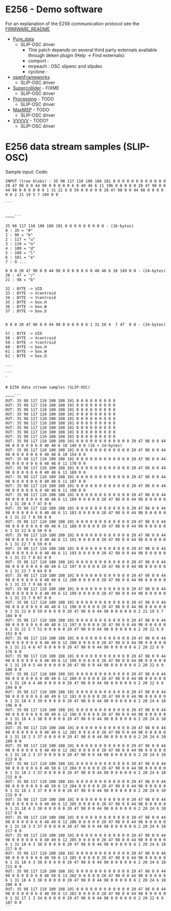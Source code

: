 # E256 - Demo software

For an explanation of the E256 communication protocol see the [FIRMWARE_README](../Firmware/README.md "FIRMWARE_README")

- [Pure_data](http://puredata.info/downloads "puredata.info")
  - SLIP-OSC driver
    - This patch depends on several third party externals available through deken plugin (Help -> Find externals):
	- comport : 
	- mrpeach : OSC slipenc and slipdec
	- cyclone : 
- [openFrameworks](https://openframeworks.cc/ "openFrameworks.cc")
  - SLIP-OSC driver
- [Supercollider](https://supercollider.github.io/ "Supercollider.io") - FIXME
  - SLIP-OSC driver
- [Processing](https://processing.org/ "Processing.org") - TODO
  - SLIP-OSC driver
- [MaxMSP](https://cycling74.com/ "cycling74.com") - TODO
  - SLIP-OSC driver
- [VVVVV](https://vvvv.org/downloads "vvvv.org") - TODO?
  - SLIP-OSC driver
 

# E256 data stream samples (SLIP-OSC)

Sample input:
Code:
~~~~```
INPUT (tree blobs) : 35 98 117 110 100 108 101 0 0 0 0 0 0 0 0 0 0 0 0 20 47 98 0 0 44 98 0 0 0 0 0 6 0 40 48 6 11 196 0 0 0 0 0 20 47 98 0 0 44 98 0 0 0 0 0 6 1 31 22 6 8 59 0 0 0 0 0 20 47 98 0 0 44 98 0 0 0 0 0 6 2 21 19 5 7 104 0 0

```


~~~~```

35 98 117 110 100 108 101 0 0 0 0 0 0 0 0 0 - (16-bytes)
0 : 35 = "#"
1 : 98 = "b"
2 : 117 = "u"
3 : 110 = "n"
4 : 100 = "d"
5 : 108 = "l"
6 : 101 = "e"
7 : O ...

0 0 0 20 47 98 0 0 44 98 0 0 0 0 0 6 0 40 48 6 10 149 0 0 - (24-bytes)
20 : 47 = "/"
21 : 98 = "b"

32 : BYTE -> UID
33 : BYTE -> Xcentroid
34 : BYTE -> Ycentroid
35 : BYTE -> box.H
36 : BYTE -> box.W
37 : BYTE -> box.D


0 0 0 20 47 98 0 0 44 98 0 0 0 0 0 6 1 31 20 4  7 47  0 0 - (24-bytes)

57 : BYTE -> UID
58 : BYTE -> Xcentroid
59 : BYTE -> Ycentroid
60 : BYTE -> box.H
61 : BYTE -> box.W
62 : BYTE -> box.D

...

```
`

# E256 data stream samples (SLIP-OSC)

~~~~```
OUT: 35 98 117 110 100 108 101 0 0 0 0 0 0 0 0 0
OUT: 35 98 117 110 100 108 101 0 0 0 0 0 0 0 0 0
OUT: 35 98 117 110 100 108 101 0 0 0 0 0 0 0 0 0
OUT: 35 98 117 110 100 108 101 0 0 0 0 0 0 0 0 0
OUT: 35 98 117 110 100 108 101 0 0 0 0 0 0 0 0 0
OUT: 35 98 117 110 100 108 101 0 0 0 0 0 0 0 0 0
OUT: 35 98 117 110 100 108 101 0 0 0 0 0 0 0 0 0
OUT: 35 98 117 110 100 108 101 0 0 0 0 0 0 0 0 0
OUT: 35 98 117 110 100 108 101 0 0 0 0 0 0 0 0 0
OUT: 35 98 117 110 100 108 101 0 0 0 0 0 0 0 0 0 0 0 0 20 47 98 0 0 44 98 0 0 0 0 0 6 0 40 48 6 10 149 0 0 (16 + 24-bytes)
OUT: 35 98 117 110 100 108 101 0 0 0 0 0 0 0 0 0 0 0 0 20 47 98 0 0 44 98 0 0 0 0 0 6 0 40 48 6 10 154 0 0
OUT: 35 98 117 110 100 108 101 0 0 0 0 0 0 0 0 0 0 0 0 20 47 98 0 0 44 98 0 0 0 0 0 6 0 40 48 6 11 178 0 0
OUT: 35 98 117 110 100 108 101 0 0 0 0 0 0 0 0 0 0 0 0 20 47 98 0 0 44 98 0 0 0 0 0 6 0 40 48 6 11 189 0 0
OUT: 35 98 117 110 100 108 101 0 0 0 0 0 0 0 0 0 0 0 0 20 47 98 0 0 44 98 0 0 0 0 0 6 0 40 48 6 11 187 0 0
OUT: 35 98 117 110 100 108 101 0 0 0 0 0 0 0 0 0 0 0 0 20 47 98 0 0 44 98 0 0 0 0 0 6 0 40 48 6 11 190 0 0
OUT: 35 98 117 110 100 108 101 0 0 0 0 0 0 0 0 0 0 0 0 20 47 98 0 0 44 98 0 0 0 0 0 6 0 40 48 6 11 189 0 0 0 0 0 20 47 98 0 0 44 98 0 0 0 0 0 6 1 31 20 4 7 47 0 0
OUT: 35 98 117 110 100 108 101 0 0 0 0 0 0 0 0 0 0 0 0 20 47 98 0 0 44 98 0 0 0 0 0 6 0 40 48 6 11 183 0 0 0 0 0 20 47 98 0 0 44 98 0 0 0 0 0 6 1 31 22 7 8 58 0 0
OUT: 35 98 117 110 100 108 101 0 0 0 0 0 0 0 0 0 0 0 0 20 47 98 0 0 44 98 0 0 0 0 0 6 0 40 48 6 11 188 0 0 0 0 0 20 47 98 0 0 44 98 0 0 0 0 0 6 1 31 22 6 8 58 0 0
OUT: 35 98 117 110 100 108 101 0 0 0 0 0 0 0 0 0 0 0 0 20 47 98 0 0 44 98 0 0 0 0 0 6 0 40 48 6 11 191 0 0 0 0 0 20 47 98 0 0 44 98 0 0 0 0 0 6 1 31 22 7 8 59 0 0
OUT: 35 98 117 110 100 108 101 0 0 0 0 0 0 0 0 0 0 0 0 20 47 98 0 0 44 98 0 0 0 0 0 6 0 40 48 6 11 193 0 0 0 0 0 20 47 98 0 0 44 98 0 0 0 0 0 6 1 31 22 7 8 61 0 0
OUT: 35 98 117 110 100 108 101 0 0 0 0 0 0 0 0 0 0 0 0 20 47 98 0 0 44 98 0 0 0 0 0 6 0 40 49 6 12 197 0 0 0 0 0 20 47 98 0 0 44 98 0 0 0 0 0 6 1 31 23 7 9 64 0 0
OUT: 35 98 117 110 100 108 101 0 0 0 0 0 0 0 0 0 0 0 0 20 47 98 0 0 44 98 0 0 0 0 0 6 0 40 49 6 12 200 0 0 0 0 0 20 47 98 0 0 44 98 0 0 0 0 0 6 1 31 23 7 9 66 0 0
OUT: 35 98 117 110 100 108 101 0 0 0 0 0 0 0 0 0 0 0 0 20 47 98 0 0 44 98 0 0 0 0 0 6 0 40 49 6 12 199 0 0 0 0 0 20 47 98 0 0 44 98 0 0 0 0 0 6 1 31 23 7 9 67 0 0
OUT: 35 98 117 110 100 108 101 0 0 0 0 0 0 0 0 0 0 0 0 20 47 98 0 0 44 98 0 0 0 0 0 6 0 40 48 6 11 196 0 0 0 0 0 20 47 98 0 0 44 98 0 0 0 0 0 6 1 31 22 6 8 59 0 0 0 0 0 20 47 98 0 0 44 98 0 0 0 0 0 6 2 21 19 5 7 104 0 0
OUT: 35 98 117 110 100 108 101 0 0 0 0 0 0 0 0 0 0 0 0 20 47 98 0 0 44 98 0 0 0 0 0 6 0 40 48 6 11 197 0 0 0 0 0 20 47 98 0 0 44 98 0 0 0 0 0 6 1 31 21 5 7 51 0 0 0 0 0 20 47 98 0 0 44 98 0 0 0 0 0 6 2 20 22 6 9 153 0 0
OUT: 35 98 117 110 100 108 101 0 0 0 0 0 0 0 0 0 0 0 0 20 47 98 0 0 44 98 0 0 0 0 0 6 0 40 49 6 12 200 0 0 0 0 0 20 47 98 0 0 44 98 0 0 0 0 0 6 1 31 21 4 6 47 0 0 0 0 0 20 47 98 0 0 44 98 0 0 0 0 0 6 2 20 22 6 9 176 0 0
OUT: 35 98 117 110 100 108 101 0 0 0 0 0 0 0 0 0 0 0 0 20 47 98 0 0 44 98 0 0 0 0 0 6 0 40 49 6 12 199 0 0 0 0 0 20 47 98 0 0 44 98 0 0 0 0 0 6 1 31 19 4 5 44 0 0 0 0 0 20 47 98 0 0 44 98 0 0 0 0 0 6 2 20 22 6 9 188 0 0
OUT: 35 98 117 110 100 108 101 0 0 0 0 0 0 0 0 0 0 0 0 20 47 98 0 0 44 98 0 0 0 0 0 6 0 40 49 6 12 200 0 0 0 0 0 20 47 98 0 0 44 98 0 0 0 0 0 6 1 31 19 4 4 40 0 0 0 0 0 20 47 98 0 0 44 98 0 0 0 0 0 6 2 20 22 6 9 194 0 0
OUT: 35 98 117 110 100 108 101 0 0 0 0 0 0 0 0 0 0 0 0 20 47 98 0 0 44 98 0 0 0 0 0 6 0 40 49 6 12 191 0 0 0 0 0 20 47 98 0 0 44 98 0 0 0 0 0 6 1 31 18 4 3 39 0 0 0 0 0 20 47 98 0 0 44 98 0 0 0 0 0 6 2 20 24 6 10 196 0 0
OUT: 35 98 117 110 100 108 101 0 0 0 0 0 0 0 0 0 0 0 0 20 47 98 0 0 44 98 0 0 0 0 0 6 0 40 49 6 12 196 0 0 0 0 0 20 47 98 0 0 44 98 0 0 0 0 0 6 1 31 18 4 3 38 0 0 0 0 0 20 47 98 0 0 44 98 0 0 0 0 0 6 2 20 24 6 10 206 0 0
OUT: 35 98 117 110 100 108 101 0 0 0 0 0 0 0 0 0 0 0 0 20 47 98 0 0 44 98 0 0 0 0 0 6 0 40 49 6 12 201 0 0 0 0 0 20 47 98 0 0 44 98 0 0 0 0 0 6 1 31 18 2 3 37 0 0 0 0 0 20 47 98 0 0 44 98 0 0 0 0 0 6 2 20 24 6 10 209 0 0
OUT: 35 98 117 110 100 108 101 0 0 0 0 0 0 0 0 0 0 0 0 20 47 98 0 0 44 98 0 0 0 0 0 6 0 40 49 6 12 202 0 0 0 0 0 20 47 98 0 0 44 98 0 0 0 0 0 6 1 31 18 2 3 37 0 0 0 0 0 20 47 98 0 0 44 98 0 0 0 0 0 6 2 20 24 6 10 213 0 0
OUT: 35 98 117 110 100 108 101 0 0 0 0 0 0 0 0 0 0 0 0 20 47 98 0 0 44 98 0 0 0 0 0 6 0 40 50 6 13 204 0 0 0 0 0 20 47 98 0 0 44 98 0 0 0 0 0 6 1 31 18 2 3 37 0 0 0 0 0 20 47 98 0 0 44 98 0 0 0 0 0 6 2 20 24 6 10 215 0 0
OUT: 35 98 117 110 100 108 101 0 0 0 0 0 0 0 0 0 0 0 0 20 47 98 0 0 44 98 0 0 0 0 0 6 0 40 50 6 13 204 0 0 0 0 0 20 47 98 0 0 44 98 0 0 0 0 0 6 1 31 18 2 3 37 0 0 0 0 0 20 47 98 0 0 44 98 0 0 0 0 0 6 2 20 24 6 10 215 0 0
OUT: 35 98 117 110 100 108 101 0 0 0 0 0 0 0 0 0 0 0 0 20 47 98 0 0 44 98 0 0 0 0 0 6 0 40 49 6 12 205 0 0 0 0 0 20 47 98 0 0 44 98 0 0 0 0 0 6 1 31 18 4 3 38 0 0 0 0 0 20 47 98 0 0 44 98 0 0 0 0 0 6 2 20 24 6 10 217 0 0
OUT: 35 98 117 110 100 108 101 0 0 0 0 0 0 0 0 0 0 0 0 20 47 98 0 0 44 98 0 0 0 0 0 6 0 40 49 6 12 206 0 0 0 0 0 20 47 98 0 0 44 98 0 0 0 0 0 6 1 31 18 3 3 37 0 0 0 0 0 20 47 98 0 0 44 98 0 0 0 0 0 6 2 20 24 6 10 217 0 0
OUT: 35 98 117 110 100 108 101 0 0 0 0 0 0 0 0 0 0 0 0 20 47 98 0 0 44 98 0 0 0 0 0 6 0 40 49 6 12 205 0 0 0 0 0 20 47 98 0 0 44 98 0 0 0 0 0 6 1 31 18 4 3 38 0 0 0 0 0 20 47 98 0 0 44 98 0 0 0 0 0 6 2 20 24 6 10 217 0 0
OUT: 35 98 117 110 100 108 101 0 0 0 0 0 0 0 0 0 0 0 0 20 47 98 0 0 44 98 0 0 0 0 0 6 0 40 50 6 13 205 0 0 0 0 0 20 47 98 0 0 44 98 0 0 0 0 0 6 1 31 18 4 3 38 0 0 0 0 0 20 47 98 0 0 44 98 0 0 0 0 0 6 2 20 24 6 10 215 0 0
OUT: 35 98 117 110 100 108 101 0 0 0 0 0 0 0 0 0 0 0 0 20 47 98 0 0 44 98 0 0 0 0 0 6 0 40 50 6 13 202 0 0 0 0 0 20 47 98 0 0 44 98 0 0 0 0 0 6 1 31 18 4 3 38 0 0 0 0 0 20 47 98 0 0 44 98 0 0 0 0 0 6 2 20 24 6 10 208 0 0
OUT: 35 98 117 110 100 108 101 0 0 0 0 0 0 0 0 0 0 0 0 20 47 98 0 0 44 98 0 0 0 0 0 6 0 40 50 6 13 202 0 0 0 0 0 20 47 98 0 0 44 98 0 0 0 0 0 6 1 32 17 1 2 34 0 0 0 0 0 20 47 98 0 0 44 98 0 0 0 0 0 6 2 20 22 6 9 187 0 0
```
